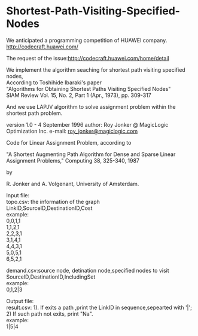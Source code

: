 # Shortest-Path-Visiting-Specified-Nodes

We anticipated a programming competition of HUAWEI company.
http://codecraft.huawei.com/

The request of the issue:http://codecraft.huawei.com/home/detail<br />

We implement the algorithm seaching for shortest path visiting specified nodes,<br />
According to  Toshihide Ibaraki's paper<br />
   "Algorithms for Obtaining Shortest Paths Visiting Specified Nodes"<br />
    SIAM Review Vol. 15, No. 2, Part 1 (Apr., 1973), pp. 309-317
   
And we use LAPJV algorithm to solve assignment problem within the shortest path problem.

version 1.0 - 4 September 1996 author: Roy Jonker @ MagicLogic Optimization Inc. e-mail: roy_jonker@magiclogic.com

Code for Linear Assignment Problem, according to

"A Shortest Augmenting Path Algorithm for Dense and Sparse Linear
Assignment Problems," Computing 38, 325-340, 1987

by

R. Jonker and A. Volgenant, University of Amsterdam.

    
Input file: <br />
topo.csv: the information of the graph <br />
 LinkID,SourceID,DestinationID,Cost <br />
 example: <br />
 0,0,1,1 <br />
 1,1,2,1 <br />
 2,2,3,1 <br />
 3,1,4,1 <br />
 4,4,3,1 <br />
 5,0,5,1 <br />
 6,5,2,1 <br />
 
demand.csv:source node, detination node,specified nodes to visit <br />
SourceID,DestinationID,IncludingSet<br />
example:<br />
         0,1,2|3<br />
         
Output file:<br />
result.csv: 1). If exits a path ,print the  LinkID in sequence,sepearted with '|';<br />
            2) If such path not exits, print "Na".<br />
example:<br />
         1|5|4<br />


            
   
